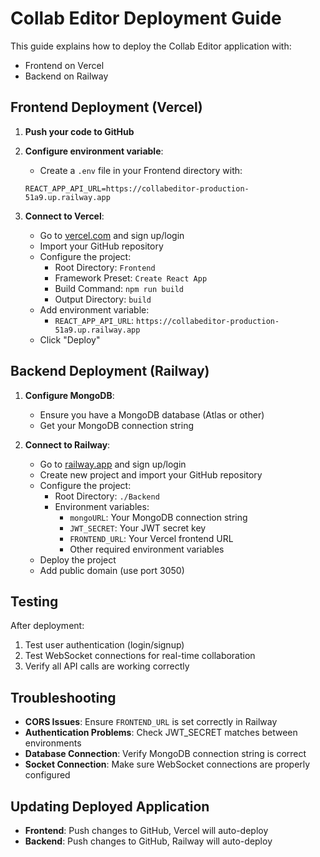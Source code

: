 # Collab Editor Deployment Guide

This guide explains how to deploy the Collab Editor application with:
- Frontend on Vercel
- Backend on Railway

## Frontend Deployment (Vercel)

1. **Push your code to GitHub**

2. **Configure environment variable**:
   - Create a `.env` file in your Frontend directory with:
   ```
   REACT_APP_API_URL=https://collabeditor-production-51a9.up.railway.app
   ```

3. **Connect to Vercel**:
   - Go to [vercel.com](https://vercel.com) and sign up/login
   - Import your GitHub repository
   - Configure the project:
     - Root Directory: `Frontend`
     - Framework Preset: `Create React App`
     - Build Command: `npm run build`
     - Output Directory: `build`
   - Add environment variable:
     - `REACT_APP_API_URL`: `https://collabeditor-production-51a9.up.railway.app`
   - Click "Deploy"

## Backend Deployment (Railway)

1. **Configure MongoDB**:
   - Ensure you have a MongoDB database (Atlas or other)
   - Get your MongoDB connection string

2. **Connect to Railway**:
   - Go to [railway.app](https://railway.app) and sign up/login
   - Create new project and import your GitHub repository
   - Configure the project:
     - Root Directory: `./Backend`
     - Environment variables:
       - `mongoURL`: Your MongoDB connection string
       - `JWT_SECRET`: Your JWT secret key
       - `FRONTEND_URL`: Your Vercel frontend URL
       - Other required environment variables
   - Deploy the project
   - Add public domain (use port 3050)

## Testing

After deployment:
1. Test user authentication (login/signup)
2. Test WebSocket connections for real-time collaboration
3. Verify all API calls are working correctly

## Troubleshooting

- **CORS Issues**: Ensure `FRONTEND_URL` is set correctly in Railway
- **Authentication Problems**: Check JWT_SECRET matches between environments
- **Database Connection**: Verify MongoDB connection string is correct
- **Socket Connection**: Make sure WebSocket connections are properly configured

## Updating Deployed Application

- **Frontend**: Push changes to GitHub, Vercel will auto-deploy
- **Backend**: Push changes to GitHub, Railway will auto-deploy 